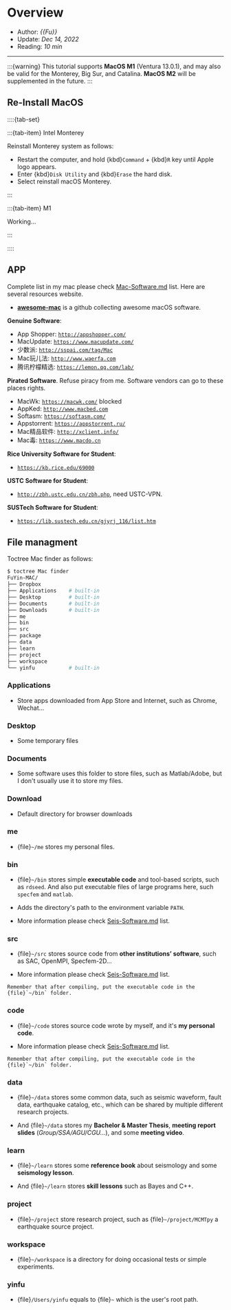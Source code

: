 # Overview

- Author: *{{Fu}}*
- Update: *Dec 14, 2022*
- Reading: *10 min*

---

:::{warning}
This tutorial supports **MacOS M1** (Ventura 13.0.1), and may also be valid for the Monterey, Big Sur, and Catalina. **MacOS M2** will be supplemented in the future.
:::



## Re-Install MacOS

::::{tab-set}

:::{tab-item} Intel Monterey

Reinstall Monterey system as follows:

- Restart the computer, and hold {kbd}`Command` + {kbd}`R` key until Apple logo appears.
- Enter {kbd}`Disk Utility` and {kbd}`Erase` the hard disk.
- Select reinstall macOS Monterey.

:::

:::{tab-item} M1

Working...

:::

::::



## APP

Complete list in my mac please check [Mac-Software.md](./macos_software/MacSoftware.md) list. Here are several resources website.

- [**awesome-mac**](https://github.com/jaywcjlove/awesome-mac) is a github collecting awesome macOS software.


**Genuine Software**:

* App Shopper: [`http://appshopper.com/`](http://appshopper.com/)
* MacUpdate: [`https://www.macupdate.com/`](https://www.macupdate.com/)
* 少数派: [`http://sspai.com/tag/Mac`](http://sspai.com/tag/Mac)
* Mac玩儿法: [`http://www.waerfa.com`](http://www.waerfa.com)
* 腾讯柠檬精选: [`https://lemon.qq.com/lab/`](https://lemon.qq.com/lab/)


**Pirated Software**. Refuse piracy from me. Software vendors can go to these places rights.

* MacWk: [`https://macwk.com/`](https://macwk.com/) blocked
* AppKed: [`http://www.macbed.com`](http://www.macbed.com)
* Softasm: [`https://softasm.com/`](https://softasm.com/)
* Appstorrent: [`https://appstorrent.ru/`](https://appstorrent.ru/)
* Mac精品软件: [`http://xclient.info/`](http://xclient.info/)
* Mac毒: [`https://www.macdo.cn`](https://www.macdo.cn)


**Rice University Software for Student**:

* [`https://kb.rice.edu/69000`](https://kb.rice.edu/69000)


**USTC Software for Student**:

* [`http://zbh.ustc.edu.cn/zbh.php`](http://zbh.ustc.edu.cn/zbh.php), need USTC-VPN.


**SUSTech Software for Student**:

* [`https://lib.sustech.edu.cn/gjyrj_116/list.htm`](https://lib.sustech.edu.cn/gjyrj_116/list.htm)



## File managment

Toctree Mac finder as follows:

```bash
$ toctree Mac finder
FuYin-MAC/
├── Dropbox
├── Applications    # built-in
├── Desktop         # built-in
├── Documents       # built-in
├── Downloads       # built-in
├── me
├── bin
├── src
├── package
├── data
├── learn
├── project
├── workspace
└── yinfu           # built-in
```


### Applications

- Store apps downloaded from App Store and Internet, such as Chrome, Wechat...

### Desktop

- Some temporary files

### Documents

- Some software uses this folder to store files, such as Matlab/Adobe, but I don't usually use it to store my files.

### Download

- Default directory for browser downloads

### me

- {file}`~/me` stores my personal files.


### bin

- {file}`~/bin` stores simple **executable code** and tool-based scripts, 
such as `rdseed`. And also put executable files of large programs here, such `specfem` and `matlab`.

- Adds the directory's path to the environment variable `PATH`.

- More information please check [Seis-Software.md](./Overview_file/SeisSoftware.md) list.


### src

- {file}`~/src` stores source code from **other institutions’ software**, such as SAC, OpenMPI, Specfem-2D...

- More information please check [Seis-Software.md](./Overview_file/SeisSoftware.md) list.

```{note}
Remember that after compiling, put the executable code in the {file}`~/bin` folder.
```


### code

- {file}`~/code` stores source code wrote by myself, and it's **my personal code**.

- More information please check [Seis-Software.md](./Overview_file/SeisSoftware.md) list.

```{note}
Remember that after compiling, put the executable code in the {file}`~/bin` folder.
```


### data

- {file}`~/data` stores some common data, such as seismic waveform, fault data, earthquake catalog, etc., which can be shared by multiple different research projects.

- And {file}`~/data` stores my **Bachelor & Master Thesis**, **meeting report slides** (*Group/SSA/AGU/CGU...*), and some **meeting video**.


### learn

- {file}`~/learn` stores some **reference book** about seismology and some **seismology lesson**.

- And {file}`~/learn` stores **skill lessons** such as Bayes and C++.



### project

- {file}`~/project` store research project, such as {file}`~/project/MCMTpy` a earthquake source project.


### workspace

- {file}`~/workspace` is a directory for doing occasional tests or simple experiments.


### yinfu

- {file}`/Users/yinfu` equals to {file}`~` which is the user's root path.


